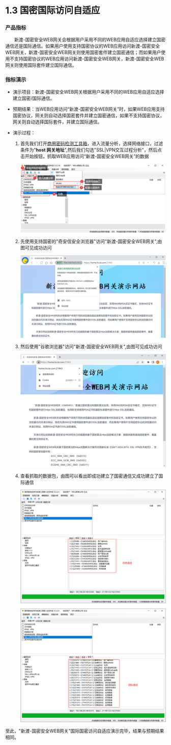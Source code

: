 # 1.3 国密国际访问自适应

### 产品指标

　&emsp;新渡-国密安全WEB网关会根据用户采用不同的WEB应用自适应选择建立国密通信还是国际通信。如果用户使用支持国密协议的WEB应用访问新渡-国密安全WEB网关，新渡-国密安全WEB网关则使用国密套件建立国密通信；而如果用户使用不支持国密协议的WEB应用访问新渡-国密安全WEB网关，新渡-国密安全WEB网关则使用国际套件建立国际通信。

### 指标演示

* 演示项目：新渡-国密安全WEB网关根据用户采用不同的WEB应用自适应选择建立国密/国际通信。

* 预期结果：当WEB应用访问“新渡-国密安全WEB网关”时，如果WEB应用支持国密协议，网关则自动选择国密套件并建立国密通信，如果不支持国密协议，网关则自动选择国际套件，并建立国际通信。

* 演示过程：

  1. 首先我们打开[商用密码检测工具箱](https://www.ailawuyou.com/micetoolbox/)，进入流量分析，选择网络接口，过滤条件为"**host 网关地址**",然后我们勾选"SSL|VPN交互过程分析"，然后点击开始按钮，抓取WEB应用访问“新渡-国密安全WEB网关”的数据

     ![image-20220602164019887](../image/MiCeZhua.png ':size=75%')

  2. 先使用支持国密的"奇安信安全浏览器"访问"新渡-国密安全WEB网关",由图可见成功访问

     ![gm_cbc](../image/gm_cbc.png ':size=75%')

  3. 然后使用"谷歌浏览器"访问"新渡-国密安全WEB网关",由图可见成功访问

     ![google](../image/google.png ':size=75%')

  4. 查看抓取的数据包，由图可以看出即成功建立了国密通信又成功建立了国际通信

     ![image-20220602165919766](../image/zishi_gm.png ':size=75%')

     ![image-20220602170010701](../image/zishi_gj.png ':size=75%')


至此，"新渡-国密安全WEB网关"国际国密访问自适应演示完毕，结果与预期结果相同。
